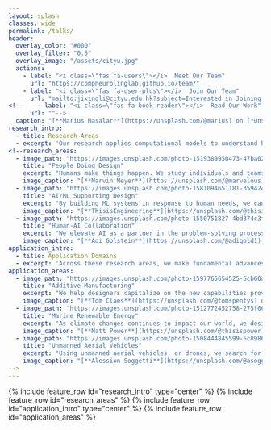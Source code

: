 ```yaml
---
layout: splash
classes: wide
permalink: /talks/
header:
  overlay_color: "#000"
  overlay_filter: "0.5"
  overlay_image: "/assets/cityu.jpg"
  actions:
    - label: "<i class=\"fas fa-users\"></i>  Meet Our Team"
      url: "https://compneurolinglab.github.io/team/"
    - label: "<i class=\"fas fa-user-plus\"></i>  Join Our Team"
      url: "mailto:jixingli@cityu.edu.hk?subject=Interested in Joining the LAMB Lab"
<!--    - label: "<i class=\"fas fa-book-reader\"></i>  Read Our Work"
      url: ""-->
  caption: "[**Marius Masalar**](https://unsplash.com/@marius) on [*Unsplash*](https://unsplash.com)"
research_intro:
  - title: Research Areas
  - excerpt: 'Our research applies computational models to understand how the human brain represents and computes semantic and syntactic information during language comprehension.'
<!--research_areas:
  - image_path: "https://images.unsplash.com/photo-1519389950473-47ba0277781c?ixid=MnwxMjA3fDB8MHxwaG90by1wYWdlfHx8fGVufDB8fHx8&ixlib=rb-1.2.1&auto=format&fit=crop&w=1770&q=80"
    title: "People Doing Design"
    excerpt: "Humans make things happen. We study individuals and teams as they create new products and systems."
    image_caption: "[**Marvin Meyer**](https://unsplash.com/@marvelous) on [*Unsplash*](https://unsplash.com)"
  - image_path: "https://images.unsplash.com/photo-1581094651181-35942459ef62?ixlib=rb-1.2.1&ixid=MnwxMjA3fDB8MHxwaG90by1wYWdlfHx8fGVufDB8fHx8&auto=format&fit=crop&w=1770&q=80"
    title: "AI/ML Supporting Design"
    excerpt: "By building ML systems in response to human needs, we can give problem solvers computational superpowers."
    image_caption: "[**ThisisEngineering**](https://unsplash.com/@thisisengineering) on [*Unsplash*](https://unsplash.com)"
  - image_path: "https://images.unsplash.com/photo-1550751827-4bd374c3f58b?ixlib=rb-1.2.1&ixid=MnwxMjA3fDB8MHxwaG90by1wYWdlfHx8fGVufDB8fHx8&auto=format&fit=crop&w=1770&q=80"
    title: "Human-AI Collaboration"
    excerpt: "We elevate AI as a partner in the problem-solving process, helping teams achieve breakthrough solutions to wicked problems."
    image_caption: "[**Adi Golstein**](https://unsplash.com/@adigold1) on [*Unsplash*](https://unsplash.com)"
application_intro:
  - title: Application Domains
  - excerpt: 'Across these research areas, we make fundamental advances in some important application domains. Here are a few of those.'
application_areas:
  - image_path: "https://images.unsplash.com/photo-1597765654525-5cb60d312ef6?ixlib=rb-1.2.1&ixid=MnwxMjA3fDB8MHxwaG90by1wYWdlfHx8fGVufDB8fHx8&auto=format&fit=crop&w=1770&q=80"
    title: "Additive Manufacturing"
    excerpt: "We help designers capitalize on the new capabilities provided by additive manufacturing and 3D printing."
    image_caption: "[**Tom Claes**](https://unsplash.com/@tomspentys) on [*Unsplash*](https://unsplash.com)"
  - image_path: "https://images.unsplash.com/photo-1512772452758-275f069da6bf?ixid=MnwxMjA3fDB8MHxwaG90by1wYWdlfHx8fGVufDB8fHx8&ixlib=rb-1.2.1&auto=format&fit=crop&w=1770&q=80"
    title: "Marine Renewable Energy"
    excerpt: "As climate changes continues to impact our world, we design new ways to generate electricity from the power of the ocean."
    image_caption: "[**Matt Power**](https://unsplash.com/@thisispower) on [*Unsplash*](https://unsplash.com)"
  - image_path: "https://images.unsplash.com/photo-1508444845599-5c89863b1c44?ixid=MnwxMjA3fDB8MHxwaG90by1wYWdlfHx8fGVufDB8fHx8&ixlib=rb-1.2.1&auto=format&fit=crop&w=1769&q=80"
    title: "Unmanned Aerial Vehicles"
    excerpt: "Using unmanned aerial vehicles, or drones, we search for new opportunities to deliver good and services to the people who need them most."
    image_caption: "[**Alession Soggetti**](https://unsplash.com/@asoggetti) on [*Unsplash*](https://unsplash.com)"
-->
---
```


{% include feature_row id="research_intro" type="center" %}
{% include feature_row id="research_areas" %}
{% include feature_row id="application_intro" type="center" %}
{% include feature_row id="application_areas" %}
